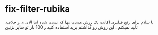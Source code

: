 # fix-filter-rubika
با سلام برای رفع فیلتری اکانت یک روش هست تنها که تست شده اما الان نه و خلاصه تایید نمیکنم . این روش رو گذاشتم برید استفاده کنید و 100 بار تو سایر بزنین
